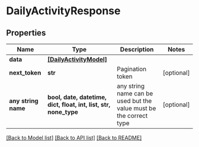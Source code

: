 # DailyActivityResponse


## Properties
Name | Type | Description | Notes
------------ | ------------- | ------------- | -------------
**data** | [**[DailyActivityModel]**](DailyActivityModel.md) |  | 
**next_token** | **str** | Pagination token | [optional] 
**any string name** | **bool, date, datetime, dict, float, int, list, str, none_type** | any string name can be used but the value must be the correct type | [optional]

[[Back to Model list]](../README.md#documentation-for-models) [[Back to API list]](../README.md#documentation-for-api-endpoints) [[Back to README]](../README.md)


